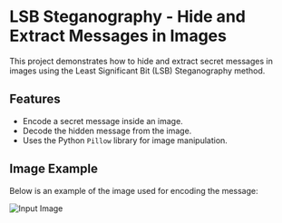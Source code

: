 # LSB Steganography - Hide and Extract Messages in Images

This project demonstrates how to hide and extract secret messages in images using the Least Significant Bit (LSB) Steganography method.

## Features

- Encode a secret message inside an image.
- Decode the hidden message from the image.
- Uses the Python `Pillow` library for image manipulation.

## Image Example

Below is an example of the image used for encoding the message:

![Input Image](encode_img.png)


